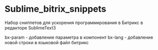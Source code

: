 # Sublime_bitrix_snippets
Набор сниппетов для ускорения программирования в Битрикс в редакторе SublimeText3

bx-param - добавление параметра в компонент
bx-lang - добавление новой строки в языковой файл битрикс
